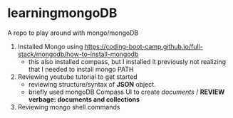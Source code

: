 # learningmongoDB
A repo to play around with mongo/mongoDB

1. Installed Mongo using https://coding-boot-camp.github.io/full-stack/mongodb/how-to-install-mongodb
    - this also installed compass, but I installed it previously not realizing that I needed to install mongo PATH
2. Reviewing youtube tutorial to get started
    - reviewing structure/syntax of **JSON** object.
    - briefly used mongoDB Compass UI to create *documents* / **REVIEW verbage: documents and collections**
3. Reviewing mongo shell commands

